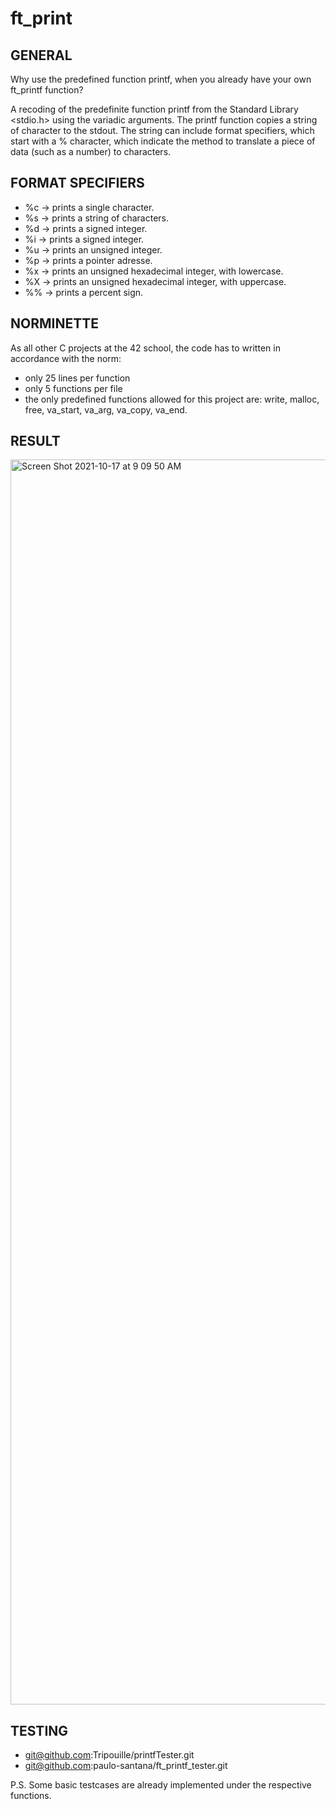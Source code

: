 # ft_print
## GENERAL

Why use the predefined function printf, when you already have your own ft_printf function?

A recoding of the predefinite function printf from the Standard Library <stdio.h> using the variadic arguments.
The printf function copies a string of character to the stdout. The string can include format specifiers, which start with a % character, which indicate the method to translate a piece of data (such as a number) to characters.


## FORMAT SPECIFIERS
- %c  -> prints a single character.
- %s  -> prints a string of characters.
- %d  -> prints a signed integer.
- %i  -> prints a signed integer.
- %u  -> prints an unsigned integer.
- %p  -> prints a pointer adresse.
- %x  -> prints an unsigned hexadecimal integer, with lowercase.
- %X  -> prints an unsigned hexadecimal integer, with uppercase.
- %%  -> prints a percent sign.


## NORMINETTE

As all other C projects at the 42 school, the code has to written in accordance with the norm:
- only 25 lines per function
- only 5 functions per file
- the only predefined functions allowed for this project are: write, malloc, free, va_start, va_arg, va_copy, va_end.

## RESULT 
<img width="1992" alt="Screen Shot 2021-10-17 at 9 09 50 AM" src="https://user-images.githubusercontent.com/85942176/137615923-192c1574-f5cf-4580-99db-a64069b81df6.png">

## TESTING 
- git@github.com:Tripouille/printfTester.git
- git@github.com:paulo-santana/ft_printf_tester.git

P.S. Some basic testcases are already implemented under the respective functions.
